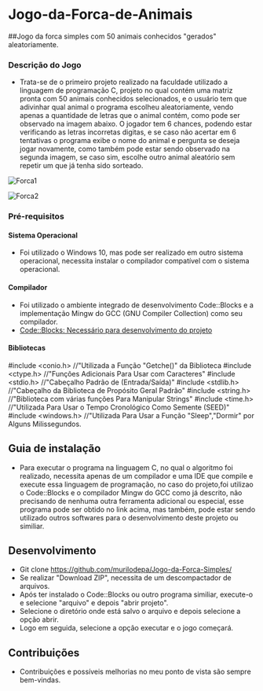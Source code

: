 # Jogo-da-Forca-de-Animais

##Jogo da forca simples com 50 animais conhecidos "gerados" aleatoriamente.

### Descrição do Jogo
* Trata-se de o primeiro projeto realizado na faculdade utilizado a linguagem de programação C, projeto no qual contém uma matriz pronta com 50 animais conhecidos selecionados, e o usuário tem que adivinhar qual animal o programa escolheu aleatoriamente, vendo apenas a quantidade de letras que o animal contém, como pode ser observado na imagem abaixo. O jogador tem 6 chances, podendo estar verificando as letras incorretas digitas, e se caso não acertar em 6 tentativas o programa exibe o nome do animal e pergunta se deseja jogar novamente, como também pode estar sendo observado na segunda imagem, se caso sim, escolhe outro animal aleatório sem repetir um que já tenha sido sorteado.

![Forca1](https://user-images.githubusercontent.com/56207941/66264584-71d43780-e7de-11e9-85cf-536e81084488.PNG)

![Forca2](https://user-images.githubusercontent.com/56207941/66264594-95977d80-e7de-11e9-972e-881d4f506d6a.PNG)

### Pré-requisitos
 
#### Sistema Operacional
* Foi utilizado o Windows 10, mas pode ser realizado em outro sistema operacional, necessita instalar o compilador compatível com o sistema operacional.

 #### Compilador
* Foi utilizado o ambiente integrado de desenvolvimento Code::Blocks e a implementação Mingw do GCC (GNU Compiler Collection) como seu compilador.
* <a> [Code::Blocks: Necessário para desenvolvimento do projeto](http://www.codeblocks.org/downloads/26)
 
 #### Bibliotecas
#include <conio.h>       //"Utilizada a Função "Getche()" da Biblioteca
#include <ctype.h>       //"Funções Adicionais Para Usar com Caracteres"
#include <stdio.h>       //"Cabeçalho Padrão de (Entrada/Saída)"
#include <stdlib.h>      //"Cabeçalho da Biblioteca de Propósito Geral Padrão"
#include <string.h>      //"Biblioteca com várias funções Para Manipular Strings"
#include <time.h>        //"Utilizada Para Usar o Tempo Cronológico Como Semente (SEED)"
#include <windows.h>     //"Utilizada Para Usar a Função "Sleep","Dormir" por Alguns Milissegundos.

## Guia de instalação
* Para executar o programa na linguagem C, no qual o algoritmo foi realizado, necessita apenas de um compilador e uma IDE que compile e execute essa linguagem de programação, no caso do projeto,foi utilizao o Code::Blocks e o compilador Mingw do GCC como já descrito, não precisando de nenhuma outra ferramenta adicional ou especial, esse programa pode ser obtido no link acima, mas também, pode estar sendo utilizado outros softwares para o desenvolvimento deste projeto ou similiar.

## Desenvolvimento
* Git clone https://github.com/murilodepa/Jogo-da-Forca-Simples/
* Se realizar "Download ZIP", necessita de um descompactador de arquivos.
* Após ter instalado o Code::Blocks ou outro programa similiar, execute-o e selecione "arquivo" e depois "abrir projeto".
* Selecione o diretório onde está salvo o arquivo e depois selecione a opção abrir.
* Logo em seguida, selecione a opção executar e o jogo começará.


## Contribuições
- Contribuições e possíveis melhorias no meu ponto de vista são sempre bem-vindas.

